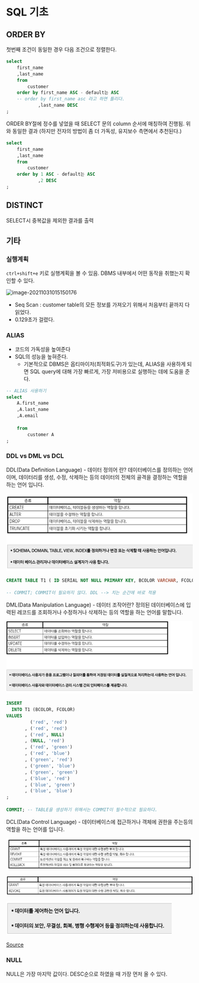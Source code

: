 # SQL 기초

## ORDER BY

첫번째 조건이 동일한 경우 다음 조건으로 정렬한다.

``` sql
select
	first_name
	,last_name
	from
		customer
	order by first_name ASC - default는 ASC
	-- order by first_name asc 라고 하면 틀리다.
			,last_name DESC
;
```

ORDER BY절에 정수를 넣었을 때 SELECT 문의 column 순서에 매칭하여 진행됨. 위와 동일한 결과 (하지만 전자의 방법이 좀 더 가독성, 유지보수 측면에서 추천된다.)

```sql
select
	first_name
	,last_name
	from
		customer
	order by 1 ASC - default는 ASC
			,2 DESC
;
```

## DISTINCT

SELECT시 중복값을 제외한 결과를 출력





## 기타

### 실행계획

`ctrl+shift+e` 키로 실행계획을 볼 수 있음. DBMS 내부에서 어떤 동작을 취했는지 확인할 수 있다.

![image-20211031015150176](C:/Users/COM/Desktop/GitHub/TIL/DA/SQL/images/image-20211031015150176.png)



- Seq Scan : customer table의 모든 정보를 가져오기 위해서 처음부터 끝까지 다 읽었다.
- 0.129초가 걸렸다.



### ALIAS

- 코드의 가독성을 높여준다 
- SQL의 성능을 높혀준다. 
  - 기본적으로 DBMS은 옵티마이저(최적화도구)가 있는데, ALIAS을 사용하게 되면 SQL query에 대해 가장 빠르게, 가장 저비용으로 실행하는 데에 도움을 준다.

```sql
-- ALIAS 사용하기
select 
	A.first_name  
	,A.last_name
	,A.email
	
	from
		customer A
;
```



### DDL vs DML vs DCL

DDL(Data Definition Language)  - 데이터 정의어 란? 데이터베이스를 정의하는 언어이며, 데이터리를 생성, 수정, 삭제하는 등의 데이터의 전체의 골격을 결정하는 역할을 하는 언어 입니다.

![image-20211031024140616](images/image-20211031024140616.png)

``` SQL
CREATE TABLE T1 ( ID SERIAL NOT NULL PRIMARY KEY, BCOLOR VARCHAR, FCOLOR VARCHAR );

-- COMMIT; COMMIT이 필요하지 않다. DDL --> 치는 순간에 바로 적용 
```

DML(Data Manipulation Language) - 데이터 조작어란? 정의된 데이터베이스에 입력된 레코드를 조회하거나 수정하거나 삭제하는 등의 역할을 하는 언어를 말합니다.

![image-20211031024213816](assets/images/image-20211031024213816.png)

``` sql
INSERT
  INTO T1 (BCOLOR, FCOLOR)
VALUES
         ('red', 'red')
       , ('red', 'red')
       , ('red', NULL)
       , (NULL, 'red')
       , ('red', 'green')
       , ('red', 'blue')
       , ('green', 'red')
       , ('green', 'blue')
       , ('green', 'green')
       , ('blue', 'red')
       , ('blue', 'green')
       , ('blue', 'blue')
;

COMMIT; -- TABLE을 생성하기 위해서는 COMMIT이 필수적으로 필요하다.
```

DCL(Data Control Language) - 데이터베이스에 접근하거나 객체에 권한을 주는등의 역할을 하는 언어를 입니다.

![image-20211031024236654](assets/images/image-20211031024236654.png)

![image-20211031024250253](assets/images/image-20211031024250253.png)

![image-20211031024313529](assets/images/image-20211031024313529.png)

[Source](https://server-talk.tistory.com/159)



### NULL

NULL은 가장 마지막 값이다. DESC순으로 하였을 때 가장 먼저 올 수 있다.

